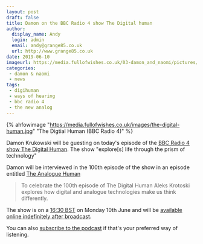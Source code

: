 ```yaml
---
layout: post
draft: false
title: Damon on the BBC Radio 4 show The Digital human
author:
  display_name: Andy
  login: admin
  email: andy@grange85.co.uk
  url: http://www.grange85.co.uk
date: 2019-06-10
imageurl: https://media.fullofwishes.co.uk/03-damon_and_naomi/pictures/damon-krukowski-the-new-analog.jpg
categories:
 - damon & naomi
 - news
tags:
 - digihuman
 - ways of hearing
 - bbc radio 4
 - the new analog
---
```

{% ahfowimage "https://media.fullofwishes.co.uk/images/the-digital-human.jpg" "The Digtial Human (BBC Radio 4)" %}

Damon Krukowski will be guesting on today's episode of the [BBC Radio 4 show The Digital Human](https://www.bbc.co.uk/programmes/b01n7094). The show "explore[s] life through the prism of technology"

Damon will be interviewed in the 100th episode of the show in an episode entitled [The Analogue Human](https://www.bbc.co.uk/programmes/m0005t2w)

> To celebrate the 100th episode of The Digital Human Aleks Krotoski explores how digital and analogue technologies make us think differently.

The show is on a [16:30 BST](https://www.timeanddate.com/worldclock/fixedtime.html?msg=The+Analogue+Human&iso=20190610T1630&p1=136&am=30) on Monday 10th June and will be [available online indefinitely after broadcast](https://www.bbc.co.uk/programmes/m0005t2w).

You can also [subscribe to the podcast](https://www.bbc.co.uk/programmes/b01n7094/episodes/downloads) if that's your preferred way of listening.
